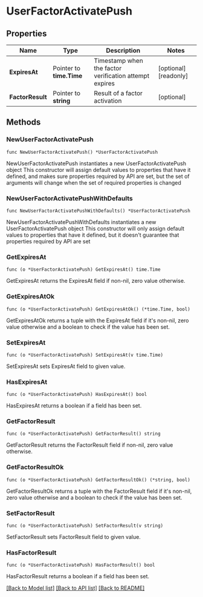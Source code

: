 # UserFactorActivatePush

## Properties

Name | Type | Description | Notes
------------ | ------------- | ------------- | -------------
**ExpiresAt** | Pointer to **time.Time** | Timestamp when the factor verification attempt expires | [optional] [readonly] 
**FactorResult** | Pointer to **string** | Result of a factor activation | [optional] 

## Methods

### NewUserFactorActivatePush

`func NewUserFactorActivatePush() *UserFactorActivatePush`

NewUserFactorActivatePush instantiates a new UserFactorActivatePush object
This constructor will assign default values to properties that have it defined,
and makes sure properties required by API are set, but the set of arguments
will change when the set of required properties is changed

### NewUserFactorActivatePushWithDefaults

`func NewUserFactorActivatePushWithDefaults() *UserFactorActivatePush`

NewUserFactorActivatePushWithDefaults instantiates a new UserFactorActivatePush object
This constructor will only assign default values to properties that have it defined,
but it doesn't guarantee that properties required by API are set

### GetExpiresAt

`func (o *UserFactorActivatePush) GetExpiresAt() time.Time`

GetExpiresAt returns the ExpiresAt field if non-nil, zero value otherwise.

### GetExpiresAtOk

`func (o *UserFactorActivatePush) GetExpiresAtOk() (*time.Time, bool)`

GetExpiresAtOk returns a tuple with the ExpiresAt field if it's non-nil, zero value otherwise
and a boolean to check if the value has been set.

### SetExpiresAt

`func (o *UserFactorActivatePush) SetExpiresAt(v time.Time)`

SetExpiresAt sets ExpiresAt field to given value.

### HasExpiresAt

`func (o *UserFactorActivatePush) HasExpiresAt() bool`

HasExpiresAt returns a boolean if a field has been set.

### GetFactorResult

`func (o *UserFactorActivatePush) GetFactorResult() string`

GetFactorResult returns the FactorResult field if non-nil, zero value otherwise.

### GetFactorResultOk

`func (o *UserFactorActivatePush) GetFactorResultOk() (*string, bool)`

GetFactorResultOk returns a tuple with the FactorResult field if it's non-nil, zero value otherwise
and a boolean to check if the value has been set.

### SetFactorResult

`func (o *UserFactorActivatePush) SetFactorResult(v string)`

SetFactorResult sets FactorResult field to given value.

### HasFactorResult

`func (o *UserFactorActivatePush) HasFactorResult() bool`

HasFactorResult returns a boolean if a field has been set.


[[Back to Model list]](../README.md#documentation-for-models) [[Back to API list]](../README.md#documentation-for-api-endpoints) [[Back to README]](../README.md)


